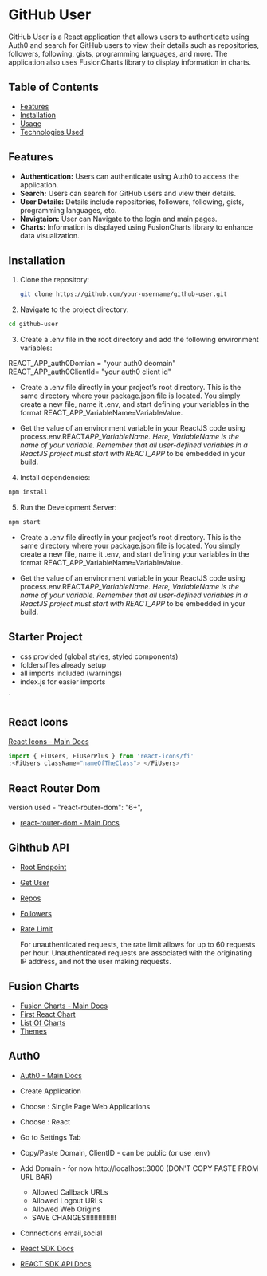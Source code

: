 # GitHub User

GitHub User is a React application that allows users to authenticate using Auth0 and search for GitHub users to view their details such as repositories, followers, following, gists, programming languages, and more. The application also uses FusionCharts library to display information in charts.

## Table of Contents

- [Features](#features)
- [Installation](#installation)
- [Usage](#usage)
- [Technologies Used](#technologies-used)

## Features

- **Authentication:** Users can authenticate using Auth0 to access the application.
- **Search:** Users can search for GitHub users and view their details.
- **User Details:** Details include repositories, followers, following, gists, programming languages, etc.
- **Navigtaion:** User can Navigate to the login and main pages.
- **Charts:** Information is displayed using FusionCharts library to enhance data visualization.

## Installation

1. Clone the repository:

   ```bash
   git clone https://github.com/your-username/github-user.git
   ```

2. Navigate to the project directory:

```bash
cd github-user

```

3. Create a .env file in the root directory and add the following environment variables:

REACT_APP_auth0Domian = "your auth0 deomain"
REACT_APP_auth0ClientId= "your auth0 client id"

- Create a .env file directly in your project’s root directory. This is the same directory where your package.json file is located. You simply create a new file, name it .env, and start defining your variables in the format REACT_APP_VariableName=VariableValue.

- Get the value of an environment variable in your ReactJS code using process.env.REACT*APP_VariableName. Here, VariableName is the name of your variable. Remember that all user-defined variables in a ReactJS project must start with REACT_APP* to be embedded in your build.

4. Install dependencies:

```bash
npm install
```

5. Run the Development Server:

```bash
npm start
```

- Create a .env file directly in your project’s root directory. This is the same directory where your package.json file is located. You simply create a new file, name it .env, and start defining your variables in the format REACT_APP_VariableName=VariableValue.

- Get the value of an environment variable in your ReactJS code using process.env.REACT*APP_VariableName. Here, VariableName is the name of your variable. Remember that all user-defined variables in a ReactJS project must start with REACT_APP* to be embedded in your build.

## Starter Project

- css provided (global styles, styled components)
- folders/files already setup
- all imports included (warnings)
- index.js for easier imports

`

## React Icons

[React Icons - Main Docs](https://react-icons.github.io/react-icons/)

```jsx
import { FiUsers, FiUserPlus } from 'react-icons/fi'
;<FiUsers className="nameOfTheClass"> </FiUsers>
```

## React Router Dom

version used - "react-router-dom": "6+",

- [react-router-dom - Main Docs](https://reactrouter.com/web/guides/quick-start)

## Gihthub API

- [Root Endpoint](https://api.github.com)
- [Get User](https://api.github.com/users/wesbos)
- [Repos](https://api.github.com/users/john-smilga/repos?per_page=100)
- [Followers](https://api.github.com/users/john-smilga/followers)
- [Rate Limit](https://api.github.com/rate_limit)

  For unauthenticated requests, the rate limit allows for up to 60 requests per hour. Unauthenticated requests are associated with the originating IP address, and not the user making requests.

## Fusion Charts

- [Fusion Charts - Main Docs](https://www.fusioncharts.com/)
- [First React Chart](https://www.fusioncharts.com/dev/getting-started/react/your-first-chart-using-react)
- [List Of Charts](https://www.fusioncharts.com/dev/chart-guide/list-of-charts)
- [Themes](https://www.fusioncharts.com/dev/themes/introduction-to-themes)

## Auth0

- [Auth0 - Main Docs](https://auth0.com/)

- Create Application
- Choose : Single Page Web Applications
- Choose : React
- Go to Settings Tab
- Copy/Paste Domain, ClientID - can be public (or use .env)
- Add Domain -
  for now http://localhost:3000 (DON'T COPY PASTE FROM URL BAR)

  - Allowed Callback URLs
  - Allowed Logout URLs
  - Allowed Web Origins
  - SAVE CHANGES!!!!!!!!!!!!!!!

- Connections
  email,social

- [React SDK Docs](https://auth0.com/docs/libraries/auth0-react)
- [REACT SDK API Docs](https://auth0.github.io/auth0-react/)
